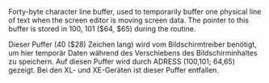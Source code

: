 Forty-byte character line buffer, used to temporarily buffer one physical line of text when the screen editor is moving screen data. The pointer to this buffer is stored in 100, 101 ($64, $65) during the routine.  
  
Dieser Puffer (40 ($28) Zeichen lang) wird vom Bildschirmtreiber benötigt, um hier temporär Daten während des Verschiebens des Bildschirminhaltes zu speichern. Auf diesen Puffer wird durch ADRESS (100,101; $64,$65) gezeigt. Bei den XL- und XE-Geräten ist dieser Puffer entfallen.  
